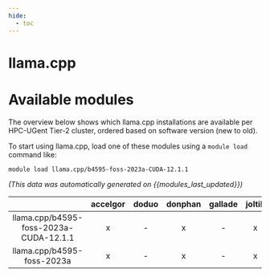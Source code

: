 ```yaml
---
hide:
  - toc
---
```


llama.cpp
=========

# Available modules


The overview below shows which llama.cpp installations are available per HPC-UGent Tier-2 cluster, ordered based on software version (new to old).

To start using llama.cpp, load one of these modules using a `module load` command like:

```shell
module load llama.cpp/b4595-foss-2023a-CUDA-12.1.1
```

*(This data was automatically generated on {{modules_last_updated}})*  

| |accelgor|doduo|donphan|gallade|joltik|shinx|
| :---: | :---: | :---: | :---: | :---: | :---: | :---: |
|llama.cpp/b4595-foss-2023a-CUDA-12.1.1|x|-|x|-|x|-|
|llama.cpp/b4595-foss-2023a|x|-|x|-|x|-|
